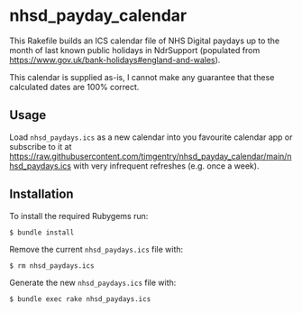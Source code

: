 # nhsd_payday_calendar

This Rakefile builds an ICS calendar file of NHS Digital paydays up to the month of last known public holidays in NdrSupport (populated from https://www.gov.uk/bank-holidays#england-and-wales).

This calendar is supplied as-is, I cannot make any guarantee that these calculated dates are 100% correct.

## Usage

Load `nhsd_paydays.ics` as a new calendar into you favourite calendar app or subscribe to it at https://raw.githubusercontent.com/timgentry/nhsd_payday_calendar/main/nhsd_paydays.ics with very infrequent refreshes (e.g. once a week).

## Installation

To install the required Rubygems run:

    $ bundle install

Remove the current `nhsd_paydays.ics` file with:

    $ rm nhsd_paydays.ics

Generate the new `nhsd_paydays.ics` file with:

    $ bundle exec rake nhsd_paydays.ics
